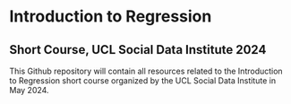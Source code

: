 # Introduction to Regression
## Short Course, UCL Social Data Institute 2024

This Github repository will contain all resources related to the Introduction to Regression short course organized by the UCL Social Data Institute in May 2024.

